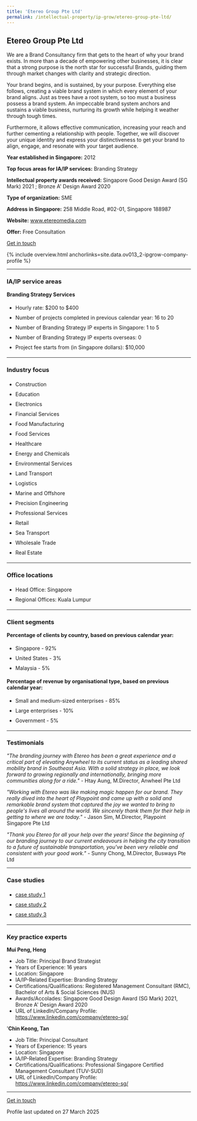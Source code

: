 ```yaml
---
title: 'Etereo Group Pte Ltd'
permalink: /intellectual-property/ip-grow/etereo-group-pte-ltd/
---
```


## Etereo Group Pte Ltd

We are a Brand Consultancy firm that gets to the heart of why your brand exists. In more than a decade of empowering other businesses, it is clear that a strong purpose is the north star for successful Brands, guiding them through market changes with clarity and strategic direction.

Your brand begins, and is sustained, by your purpose.
Everything else follows, creating a viable brand system in which every element of your brand aligns. Just as trees have a root system, so too must a business possess a brand system. An impeccable brand system anchors and sustains a viable business, nurturing its growth while helping it weather through tough times.

Furthermore, it allows effective communication, increasing your reach and further cementing a relationship with people. Together, we will discover your unique identity and express your distinctiveness to get your brand to align, engage, and resonate with your target audience.

<b>Year established in Singapore:</b> 2012

<b>Top focus areas for IA/IP services:</b> Branding Strategy

<b>Intellectual property awards received:</b> Singapore Good Design Award (SG Mark) 2021 ; Bronze A' Design Award 2020

<b>Type of organization:</b> SME

<b>Address in Singapore:</b> 258 Middle Road, #02-01, Singapore 188987

<b>Website:</b> <a href='www.etereomedia.com'>www.etereomedia.com</a>

<b>Offer:</b> Free Consultation

<a class='btn' href='https://form.gov.sg/67db71b26882e23587f279be' target='_blank' rel='noopener'>Get in touch</a>

{% include overview.html anchorlinks=site.data.ov013_2-ipgrow-company-profile %}

---
<a name='ip-related-service-areas'></a>
### IA/IP service areas

**Branding Strategy Services**

<ul>
<li style='line-height: 27px; margin: 0px 0px !important'>Hourly rate:  $200 to $400</li>
<li style='line-height: 27px; margin: 0px 0px !important'>Number of projects completed in previous calendar year: 16 to 20</li>
<li style='line-height: 27px; margin: 0px 0px !important'>Number of Branding Strategy IP experts in Singapore: 1 to 5</li>
<li style='line-height: 27px; margin: 0px 0px !important'>Number of Branding Strategy IP experts overseas: 0</li>
<li style='line-height: 27px; margin: 0px 0px !important'>Project fee starts from (in Singapore dollars):  $10,000</li>
</ul>

---
<a name='industry-focus'></a>
### Industry focus

<ul><li style='line-height: 27px; margin: 0px 0px !important'> Construction</li><li style='line-height: 27px; margin: 0px 0px !important'>Education</li><li style='line-height: 27px; margin: 0px 0px !important'>Electronics</li><li style='line-height: 27px; margin: 0px 0px !important'>Financial Services</li><li style='line-height: 27px; margin: 0px 0px !important'>Food Manufacturing</li><li style='line-height: 27px; margin: 0px 0px !important'>Food Services</li><li style='line-height: 27px; margin: 0px 0px !important'>Healthcare</li><li style='line-height: 27px; margin: 0px 0px !important'>Energy and Chemicals</li><li style='line-height: 27px; margin: 0px 0px !important'>Environmental Services</li><li style='line-height: 27px; margin: 0px 0px !important'>Land Transport</li><li style='line-height: 27px; margin: 0px 0px !important'>Logistics</li><li style='line-height: 27px; margin: 0px 0px !important'>Marine and Offshore</li><li style='line-height: 27px; margin: 0px 0px !important'>Precision Engineering</li><li style='line-height: 27px; margin: 0px 0px !important'>Professional Services</li><li style='line-height: 27px; margin: 0px 0px !important'>Retail</li><li style='line-height: 27px; margin: 0px 0px !important'>Sea Transport</li><li style='line-height: 27px; margin: 0px 0px !important'>Wholesale Trade</li><li style='line-height: 27px; margin: 0px 0px !important'>Real Estate</li></ul>

---
<a name='office-locations'></a>
### Office locations

<ul><li style='line-height: 27px; margin: 0px 0px !important'> Head Office: Singapore</li><li style='line-height: 27px; margin: 0px 0px !important'>Regional Offices: Kuala Lumpur
</li></ul>

---
<a name='client-segments'></a>
### Client segments

**Percentage of clients by country, based on previous calendar year:**

<ul><li style='line-height: 27px; margin: 0px 0px !important'> Singapore - 92%</li><li style='line-height: 27px; margin: 0px 0px !important'>United States - 3%</li><li style='line-height: 27px; margin: 0px 0px !important'>Malaysia - 5%</li></ul>

**Percentage of revenue by organisational type, based on previous calendar year:**

<ul><li style='line-height: 27px; margin: 0px 0px !important'> Small and medium-sized enterprises - 85%</li><li style='line-height: 27px; margin: 0px 0px !important'>Large enterprises - 10%</li><li style='line-height: 27px; margin: 0px 0px !important'>Government - 5%</li></ul>

---
<a name='testimonials'></a>
### Testimonials

*"The branding journey with Etereo has been a great experience and a critical part of elevating Anywheel to its current status as a leading shared mobility brand in Southeast Asia. With a solid strategy in place, we look forward to growing regionally and internationally, bringing more communities along for a ride."* - Htay Aung, M.Director, Anwheel Pte Ltd

*"Working with Etereo was like making magic happen for our brand. They really dived into the heart of Playpoint and came up with a solid and remarkable brand system that captured the joy we wanted to bring to people's lives all around the world. We sincerely thank them for their help in getting to where we are today."* - Jason Sim, M.Director, Playpoint Singapore Pte Ltd

*"Thank you Etereo for all your help over the years! Since the beginning of our branding journey to our current endeavours in helping the city transition to a future of sustainable transportation, you've been very reliable and consistent with your good work."* - Sunny Chong, M.Director, Busways Pte Ltd




---
<a name='case-studies'></a>
### Case studies

<ul><li style='line-height: 27px; margin: 0px 0px !important'> <a href="https://etereomedia.com/work/anywheel/ " target="_blank" rel="noopener">case study 1</a></li><li style='line-height: 27px; margin: 0px 0px !important'><a href="https://etereomedia.com/work/playpoint/" target="_blank" rel="noopener">case study 2</a></li><li style='line-height: 27px; margin: 0px 0px !important'><a href="https://etereomedia.com/work/cogent/ " target="_blank" rel="noopener">case study 3</a></li></ul>

---
<a name='key-practice-experts'></a>
### Key practice experts

**Mui Peng, Heng**

- Job Title: Principal Brand Strategist
- Years of Experience: 16 years
- Location: Singapore
- IA/IP-Related Expertise: Branding Strategy
- Certifications/Qualifications: Registered Management Consultant (RMC), Bachelor of Arts & Social Sciences (NUS)
- Awards/Accolades: Singapore Good Design Award (SG Mark) 2021, Bronze A' Design Award 2020
- URL of LinkedIn/Company Profile: <a href="https://www.linkedin.com/company/etereo-sg/" target="_blank" rel="noopener">https://www.linkedin.com/company/etereo-sg/</a>

'**Chin Keong, Tan**

- Job Title: Principal Consultant
- Years of Experience: 15 years
- Location: Singapore
- IA/IP-Related Expertise: Branding Strategy
- Certifications/Qualifications: Professional Singapore Certified Management Consultant (TUV-SUD)
- URL of LinkedIn/Company Profile: <a href="https://www.linkedin.com/company/etereo-sg/" target="_blank" rel="noopener">https://www.linkedin.com/company/etereo-sg/</a>  


---
<p>
<a class='btn' href='https://form.gov.sg/67db71b26882e23587f279be' target='_blank' rel='noopener'>Get in touch</a>
</p>
Profile last updated on 27 March 2025
